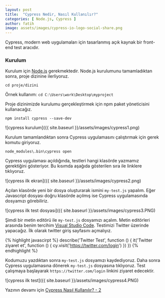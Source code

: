 ```yaml
---
layout: post
title:  "Cypress Nedir, Nasıl Kullanılır?"
categories: [ Node.js, Cypress ]
author: fatih
image: assets/images/cypress-io-logo-social-share.png
---
```

Cypress, modern web uygulamaları için tasarlanmış açık kaynak bir front-end test aracıdır.

### Kurulum

Kurulum için [Node.js][node-js] gerekmektedir.
Node.js kurulumunu tamamladıktan sonra, proje dizinine ilerliyoruz.

```cd proje/dizini```

Örnek kullanım: ```cd C:\Users\work\Desktop\myproject```

Proje dizinimizde kurulumu gerçekleştirmek için npm paket yöneticisini kullanacağız.

```npm install cypress --save-dev```

![cypress kurulum]({{ site.baseurl }}/assets/images/cypress1.png)

Kurulum tamamlandıktan sonra Cypress uygulamasını çalıştırmak için gerek komutu giriyoruz.

```node_modules\.bin\cypress open```

Cypress uygulaması açıldığında, testleri hangi klasörde yazmamız gerektiğini gösteriyor. Bu kısımda aşağıda gösterilen sıra ile linklere tıklıyoruz.

![cypress ilk ekran]({{ site.baseurl }}/assets/images/cypress2.png)

Açılan klasörde yeni bir dosya oluşturarak ismini ```my-test.js``` yapalım. Eğer Javascript dosyası doğru klasörde açılmış ise Cypress uygulamasında dosyamızı görebiliriz.

![cypress ilk test dosyası]({{ site.baseurl }}/assets/images/cypress3.PNG)

Şimdi bir metin editörü ile ```my-test.js``` dosyamızı açalım. Metin editörleri arasında benim tercihim [Visual Studio Code][vs-code]. Testimizi Twitter üzerinde yapacağız. İlk olarak twitter giriş sayfasını açmalıyız.

{% highlight javascirpt %}
describe('Twitter Test', function () {
    it('Twitter ziyaret et', function () {
        cy.visit('https://twitter.com/login')
    })
})
{% endhighlight %}

Kodumuzu yazdıktan sonra ```my-test.js``` dosyamızı kaydediyoruz. Daha sonra Cypress uygulamasına dönerek ```my-test.js``` dosyasına tıklıyoruz. Test çalışmaya başlayarak ```https://twitter.com/login``` linkini ziyaret edecektir.

![cypress ilk test]({{ site.baseurl }}/assets/images/cypress4.PNG)

Yazının devamı için [Cypress Nasıl Kullanılır? - 2][sonra]

[node-js]: https://nodejs.org/en/download/
[vs-code]: https://code.visualstudio.com/docs/setup/setup-overview
[sonra]: https://fatihzor.github.io/cypress-nasil-kullanilir-2/